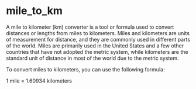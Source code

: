 # mile_to_km

A mile to kilometer (km) converter is a tool or formula used to convert distances or lengths from miles to kilometers. Miles and kilometers are units of measurement for distance, and they are commonly used in different parts of the world. Miles are primarily used in the United States and a few other countries that have not adopted the metric system, while kilometers are the standard unit of distance in most of the world due to the metric system.

To convert miles to kilometers, you can use the following formula:

1 mile = 1.60934 kilometers
